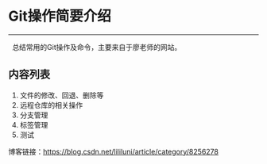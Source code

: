 # Git操作简要介绍
  
---
&nbsp;&nbsp;总结常用的Git操作及命令，主要来自于廖老师的网站。</br>
## 内容列表
1. 文件的修改、回退、删除等
2. 远程仓库的相关操作
3. 分支管理
4. 标签管理
5. 测试

博客链接：https://blog.csdn.net/lililuni/article/category/8256278
